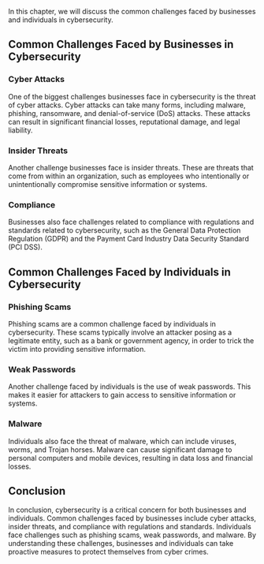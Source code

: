 
In this chapter, we will discuss the common challenges faced by businesses and individuals in cybersecurity.

Common Challenges Faced by Businesses in Cybersecurity
------------------------------------------------------

### Cyber Attacks

One of the biggest challenges businesses face in cybersecurity is the threat of cyber attacks. Cyber attacks can take many forms, including malware, phishing, ransomware, and denial-of-service (DoS) attacks. These attacks can result in significant financial losses, reputational damage, and legal liability.

### Insider Threats

Another challenge businesses face is insider threats. These are threats that come from within an organization, such as employees who intentionally or unintentionally compromise sensitive information or systems.

### Compliance

Businesses also face challenges related to compliance with regulations and standards related to cybersecurity, such as the General Data Protection Regulation (GDPR) and the Payment Card Industry Data Security Standard (PCI DSS).

Common Challenges Faced by Individuals in Cybersecurity
-------------------------------------------------------

### Phishing Scams

Phishing scams are a common challenge faced by individuals in cybersecurity. These scams typically involve an attacker posing as a legitimate entity, such as a bank or government agency, in order to trick the victim into providing sensitive information.

### Weak Passwords

Another challenge faced by individuals is the use of weak passwords. This makes it easier for attackers to gain access to sensitive information or systems.

### Malware

Individuals also face the threat of malware, which can include viruses, worms, and Trojan horses. Malware can cause significant damage to personal computers and mobile devices, resulting in data loss and financial losses.

Conclusion
----------

In conclusion, cybersecurity is a critical concern for both businesses and individuals. Common challenges faced by businesses include cyber attacks, insider threats, and compliance with regulations and standards. Individuals face challenges such as phishing scams, weak passwords, and malware. By understanding these challenges, businesses and individuals can take proactive measures to protect themselves from cyber crimes.
